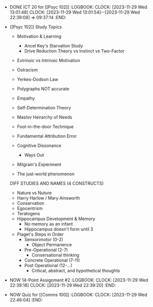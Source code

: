 - DONE ICT 20 for [[Psyc 102]]
  :LOGBOOK:
  CLOCK: [2023-11-29 Wed 13:01:48]
  CLOCK: [2023-11-29 Wed 13:01:54]--[2023-11-29 Wed 22:39:08] =>  09:37:14
  :END:
- [[Psyc 102]] Study Topics
  * Motivation & Learning
     * Ancel Key's Starvation Study
     * Drive Reduction Theory vs Instinct vs Two-Factor
  * Extrinsic vs Intrinsic Motivation
  * Ostracism
  * Yerkes-Dodson Law
  * Polygraphs NOT accurate
  * Empathy
  * Self-Determination Theory
  * Maslov Heirarchy of Needs
  
  * Foot-in-the-door Technique
  * Fundamental Attribution Error
  * Cognitive Dissonance 
     * Ways Out
  * Milgram's Experiment
  * The just-world phenomenon
  
  DIFF STUDIES AND NAMES (4 CONSTRUCTS)
  * Nature vs Nuture
  * Harry Harlow / Mary Ainsworth
  * Conservation
  * Egocentrism
  * Teratogens
  * Hippocampus Development & Memory
     * No memory as an infant
     * Hippocampus doesn't form until 3
  * Piaget's Steps in Order
     * Sensorimotor (0-2)
        * Object Permanence
     * Pre-Operational (2-7)
        * Consersational thinking
     * Concrete Operational (7-11)
     * Post Operational (12-...)
        * Critical, abstract, and hypothetical thoughts
- NOW 14-Point Assignment #2
  :LOGBOOK:
  CLOCK: [2023-11-29 Wed 22:39:18]
  CLOCK: [2023-11-29 Wed 22:39:20]
  :END:
- NOW Quiz for [[Comms 100]]
  :LOGBOOK:
  CLOCK: [2023-11-29 Wed 22:46:04]
  :END: